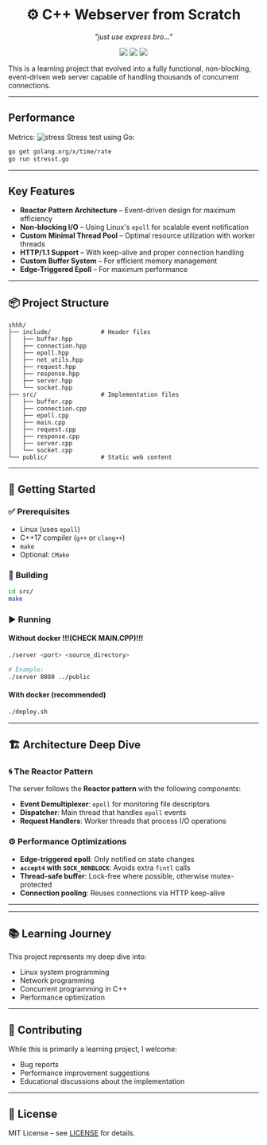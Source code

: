 
<h1 align="center">⚙️ C++ Webserver from Scratch</h1>
<p align="center"><em>"just use express bro..."</em></p>

<p align="center">
  <img src="https://img.shields.io/badge/C++-17-blue?logo=cplusplus" />
  <img src="https://img.shields.io/badge/License-MIT-green" />
  <img src="https://img.shields.io/badge/Build-passing-brightgreen" />
</p>


This is a learning project that evolved into a fully functional, non-blocking, event-driven web server capable of handling thousands of concurrent connections.

---

## Performance
Metrics:
![stress](assets/stresstest.png)
Stress test using Go:
```bash
go get golang.org/x/time/rate
go run stresst.go
````

---

## Key Features

* **Reactor Pattern Architecture** – Event-driven design for maximum efficiency
* **Non-blocking I/O** – Using Linux's `epoll` for scalable event notification
* **Custom Minimal Thread Pool** – Optimal resource utilization with worker threads
* **HTTP/1.1 Support** – With keep-alive and proper connection handling
* **Custom Buffer System** – For efficient memory management
* **Edge-Triggered Epoll** – For maximum performance

---

## 📦 Project Structure

```
shhh/
├── include/              # Header files
│   ├── buffer.hpp
│   ├── connection.hpp
│   ├── epoll.hpp
│   ├── net_utils.hpp
│   ├── request.hpp
│   ├── response.hpp
│   ├── server.hpp
│   └── socket.hpp
├── src/                  # Implementation files
│   ├── buffer.cpp        
│   ├── connection.cpp    
│   ├── epoll.cpp         
│   ├── main.cpp          
│   ├── request.cpp       
│   ├── response.cpp      
│   ├── server.cpp        
│   └── socket.cpp        
└── public/               # Static web content
```

---

## 🧰 Getting Started

### ✅ Prerequisites

* Linux (uses `epoll`)
* C++17 compiler (`g++` or `clang++`)
* `make`
* Optional: `CMake`

### 🔧 Building

```bash
cd src/
make
```

### ▶️ Running
#### Without docker !!!(CHECK MAIN.CPP)!!!

```bash
./server <port> <source_directory>

# Example:
./server 8080 ../public
```

#### With docker (recommended)
```bash
./deploy.sh
```

---

## 🏗️ Architecture Deep Dive

### 🌀 The Reactor Pattern

The server follows the **Reactor pattern** with the following components:

* **Event Demultiplexer**: `epoll` for monitoring file descriptors
* **Dispatcher**: Main thread that handles `epoll` events
* **Request Handlers**: Worker threads that process I/O operations

### ⚙️ Performance Optimizations

* **Edge-triggered epoll**: Only notified on state changes
* **`accept4` with `SOCK_NONBLOCK`**: Avoids extra `fcntl` calls
* **Thread-safe buffer**: Lock-free where possible, otherwise mutex-protected
* **Connection pooling**: Reuses connections via HTTP keep-alive

---
---

## 📚 Learning Journey

This project represents my deep dive into:

* Linux system programming
* Network programming
* Concurrent programming in C++
* Performance optimization

---

## 🤝 Contributing

While this is primarily a learning project, I welcome:

* Bug reports
* Performance improvement suggestions
* Educational discussions about the implementation

---

## 📜 License

MIT License – see [LICENSE](./LICENSE) for details.
